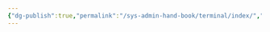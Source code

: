 ```yaml
---
{"dg-publish":true,"permalink":"/sys-admin-hand-book/terminal/index/","title":"Terminal tips and tricks"}
---
```


